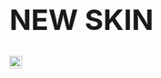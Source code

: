 
<h1 style="font-size: 50px;">NEW SKIN</h1>

<a href="https://www.linkedin.com/in/martin-gray-010663206/"><img align="left" alt="cho" width="22px" src="https://cdn.jsdelivr.net/npm/simple-icons@3/icons/linkedin.svg"/></a>

